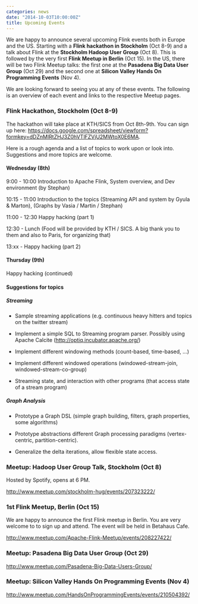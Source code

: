 ```yaml
---
categories: news
date: "2014-10-03T10:00:00Z"
title: Upcoming Events
---
```


We are happy to announce several upcoming Flink events both in Europe and the US. Starting with a **Flink hackathon in Stockholm** (Oct 8-9) and a talk about Flink at the **Stockholm Hadoop User Group** (Oct 8). This is followed by the very first **Flink Meetup in Berlin** (Oct 15). In the US, there will be two Flink Meetup talks: the first one at the **Pasadena Big Data User Group** (Oct 29) and the second one at **Silicon Valley Hands On Programming Events** (Nov 4).

We are looking forward to seeing you at any of these events. The following is an overview of each event and links to the respective Meetup pages.

### Flink Hackathon, Stockholm (Oct 8-9)

The hackathon will take place at KTH/SICS from Oct 8th-9th. You can sign up here: https://docs.google.com/spreadsheet/viewform?formkey=dDZnMlRtZHJ3Z0hVTlFZVjU2MWtoX0E6MA.

Here is a rough agenda and a list of topics to work upon or look into. Suggestions and more topics are welcome.

#### Wednesday (8th)

9:00 - 10:00  Introduction to Apache Flink, System overview, and Dev
environment (by Stephan)

10:15 - 11:00 Introduction to the topics (Streaming API and system by Gyula
& Marton), (Graphs by Vasia / Martin / Stephan)

11:00 - 12:30 Happy hacking (part 1)

12:30 - Lunch (Food will be provided by KTH / SICS. A big thank you to them
and also to Paris, for organizing that)

13:xx - Happy hacking (part 2)

#### Thursday (9th)

Happy hacking (continued)


#### Suggestions for topics

##### Streaming

 - Sample streaming applications (e.g. continuous heavy hitters and topics
on the twitter stream)

 - Implement a simple SQL to Streaming program parser. Possibly using
Apache Calcite (http://optiq.incubator.apache.org/)

 - Implement different windowing methods (count-based, time-based, ...)

 - Implement different windowed operations (windowed-stream-join,
windowed-stream-co-group)

 - Streaming state, and interaction with other programs (that access state
of a stream program)

##### Graph Analysis

 - Prototype a Graph DSL (simple graph building, filters, graph
properties, some algorithms)

 - Prototype abstractions different Graph processing paradigms
(vertex-centric, partition-centric).

 - Generalize the delta iterations, allow flexible state access.

### Meetup: Hadoop User Group Talk, Stockholm (Oct 8)

Hosted by Spotify, opens at 6 PM.

http://www.meetup.com/stockholm-hug/events/207323222/

### 1st Flink Meetup, Berlin (Oct 15)

We are happy to announce the first Flink meetup in Berlin. You are very welcome to to sign up and attend. The event will be held in Betahaus Cafe.

http://www.meetup.com/Apache-Flink-Meetup/events/208227422/

### Meetup: Pasadena Big Data User Group (Oct 29)

http://www.meetup.com/Pasadena-Big-Data-Users-Group/

### Meetup: Silicon Valley Hands On Programming Events (Nov 4)

http://www.meetup.com/HandsOnProgrammingEvents/events/210504392/



